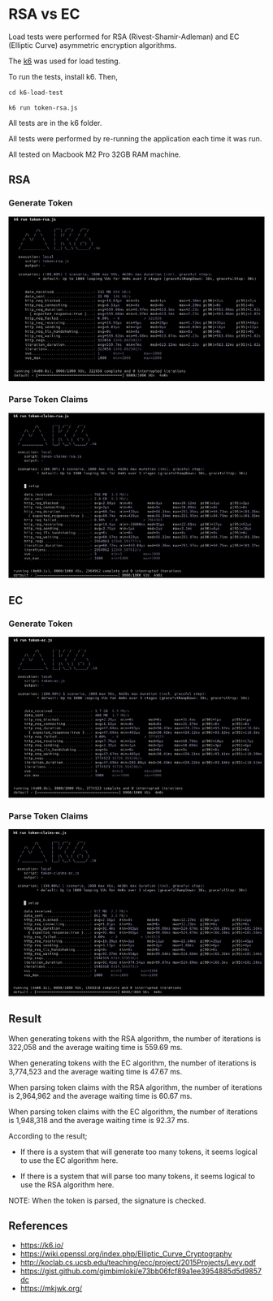 # RSA vs EC
Load tests were performed for RSA (Rivest-Shamir-Adleman) and EC (Elliptic Curve) asymmetric encryption algorithms.

The [k6](https://k6.io/) was used for load testing.

To run the tests, install k6. Then,

``` shell
cd k6-load-test
```

``` shell
k6 run token-rsa.js
```

All tests are in the k6 folder.

All tests were performed by re-running the application each time it was run.

All tested on Macbook M2 Pro 32GB RAM machine.

## RSA
### Generate Token
![](./screenshot/token-rsa.png)

### Parse Token Claims
![](./screenshot/token-claims-rsa.png)

## EC
### Generate Token
![](./screenshot/token-ec.png)

### Parse Token Claims
![](./screenshot/token-claims-ec.png)

## Result
When generating tokens with the RSA algorithm, the number of iterations is 322,058 and the average waiting time is 559.69 ms.

When generating tokens with the EC algorithm, the number of iterations is 3,774,523 and the average waiting time is 47.67 ms.

When parsing token claims with the RSA algorithm, the number of iterations is 2,964,962 and the average waiting time is 60.67 ms.

When parsing token claims with the EC algorithm, the number of iterations is 1,948,318 and the average waiting time is 92.37 ms.

According to the result;

- If there is a system that will generate too many tokens, it seems logical to use the EC algorithm here.

- If there is a system that will parse too many tokens, it seems logical to use the RSA algorithm here.

NOTE: When the token is parsed, the signature is checked.

## References
* https://k6.io/
* https://wiki.openssl.org/index.php/Elliptic_Curve_Cryptography
* http://koclab.cs.ucsb.edu/teaching/ecc/project/2015Projects/Levy.pdf
* https://gist.github.com/gimbimloki/e73bb06fcf89a1ee3954885d5d9857dc
* https://mkjwk.org/